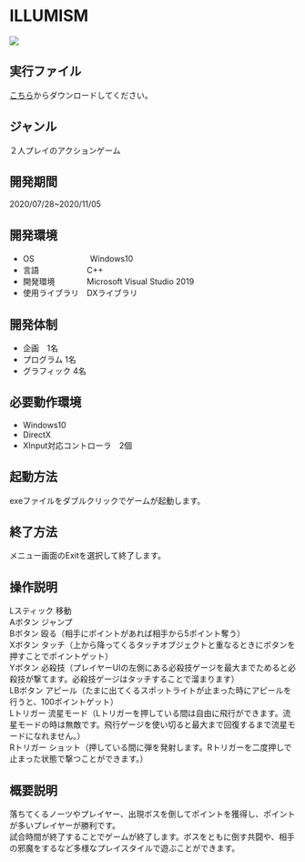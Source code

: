 # ILLUMISM  
![](http://drive.google.com/uc?export=view&id=1ewWh3ix6uLO5iLhi8lcORozPZPeRuuj-)
  
## 実行ファイル
 
[こちら](https://drive.google.com/file/d/14nCrFqxwrAcMxVMUWSh5IjiODYtcoIXo/view?usp=sharing "作品リンク")からダウンロードしてください。 
  

## ジャンル  
２人プレイのアクションゲーム  
## 開発期間  
2020/07/28~2020/11/05  
## 開発環境
* OS　　　　　　　Windows10
* 言語　　　　　　C++
* 開発環境　　　　Microsoft Visual Studio 2019
* 使用ライブラリ　DXライブラリ  
## 開発体制  
* 企画　1名  
* プログラム 1名  
* グラフィック 4名  
## 必要動作環境
* Windows10
* DirectX
* XInput対応コントローラ　2個
## 起動方法  
exeファイルをダブルクリックでゲームが起動します。  
## 終了方法
メニュー画面のExitを選択して終了します。  
## 操作説明
Lスティック	移動  
Aボタン		ジャンプ  
Bボタン		殴る（相手にポイントがあれば相手から5ポイント奪う）  
Xボタン		タッチ（上から降ってくるタッチオブジェクトと重なるときにボタンを押すことでポイントゲット）  
Yボタン		必殺技（プレイヤーUIの左側にある必殺技ゲージを最大までためると必殺技が撃てます。必殺技ゲージはタッチすることで溜まります）  
LBボタン	アピール（たまに出てくるスポットライトが止まった時にアピールを行うと、100ポイントゲット）  
Lトリガー	流星モード（Lトリガーを押している間は自由に飛行ができます。流星モードの時は無敵です。飛行ゲージを使い切ると最大まで回復するまで流星モードになれません。）  
Rトリガー	ショット（押している間に弾を発射します。Rトリガーを二度押しで止まった状態で撃つことができます。）  
## 概要説明
落ちてくるノーツやプレイヤー、出現ボスを倒してポイントを獲得し、ポイントが多いプレイヤーが勝利です。  
試合時間が終了することでゲームが終了します。ボスをともに倒す共闘や、相手の邪魔をするなど多様なプレイスタイルで遊ぶことができます。  
